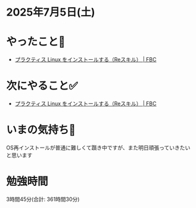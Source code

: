 # 2025年7月5日(土)

# やったこと📝

- [プラクティス Linux をインストールする（Reスキル） \| FBC](https://bootcamp.fjord.jp/practices/300)

# 次にやること✅

- [プラクティス Linux をインストールする（Reスキル） \| FBC](https://bootcamp.fjord.jp/practices/300)

# いまの気持ち🫶

OS再インストールが普通に難しくて躓き中ですが、また明日頑張っていきたいと思います

# 勉強時間
3時間45分(合計: 361時間30分)
